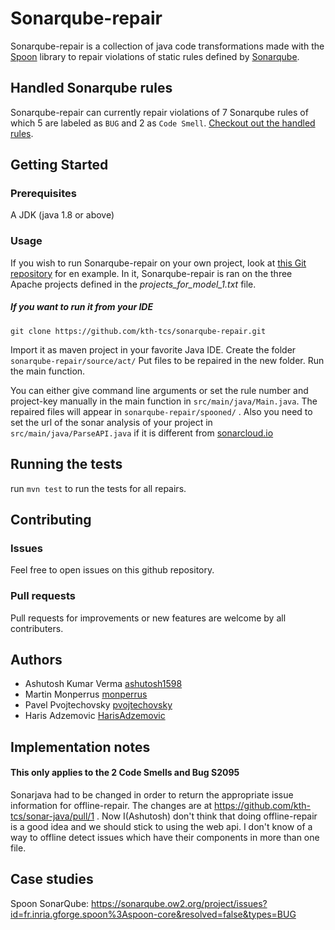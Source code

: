 # Sonarqube-repair

Sonarqube-repair is a collection of java code transformations made with the [Spoon](https://github.com/INRIA/spoon) library to repair violations of static rules defined by [Sonarqube](https://rules.sonarsource.com).

## Handled Sonarqube rules

Sonarqube-repair can currently repair violations of 7 Sonarqube rules of which 5 are labeled as `BUG` and 2 as `Code Smell`. [Checkout out the handled rules](HANDLED_SONARQUBE_RULES.md).

## Getting Started
### Prerequisites 
A JDK (java 1.8 or above) 

### Usage
If you wish to run Sonarqube-repair on your own project, look at [this Git repository](https://github.com/HarisAdzemovic/SQ-Repair-CI-Integration) for en example. In it, Sonarqube-repair is ran on the three Apache projects defined in the *projects_for_model_1.txt* file.

##### If you want to run it from your IDE

`git clone https://github.com/kth-tcs/sonarqube-repair.git`

Import it as maven project in your favorite Java IDE.
Create the folder `sonarqube-repair/source/act/`
Put files to be repaired in the new folder.
Run the main function. 

You can either give command line arguments or set the rule number and project-key manually in the main function in `src/main/java/Main.java`. The repaired files will appear in `sonarqube-repair/spooned/` . Also you need to set the url of the sonar analysis of your project in `src/main/java/ParseAPI.java` if it is different from [sonarcloud.io](https://sonarcloud.io/about)
 
## Running the tests

run `mvn test` to run the tests for all repairs.

## Contributing

### Issues 
Feel free to open issues on this github repository.

### Pull requests
Pull requests for improvements or new features are welcome by all contributers.

## Authors
* Ashutosh Kumar Verma [ashutosh1598](https://github.com/ashutosh1598)
* Martin Monperrus [monperrus](https://github.com/monperrus)
* Pavel Pvojtechovsky  [pvojtechovsky](https://github.com/pvojtechovsky)
* Haris Adzemovic [HarisAdzemovic](https://github.com/HarisAdzemovic)

## Implementation notes
#### This only applies to the 2 Code Smells and Bug S2095
Sonarjava had to be changed in order to return the appropriate issue information for offline-repair. The changes are at https://github.com/kth-tcs/sonar-java/pull/1 . Now I(Ashutosh) don't think that doing offline-repair is a good idea and we should stick to using the web api. I don't know of a way to offline detect issues which have their components in more than one file.

## Case studies

Spoon SonarQube: <https://sonarqube.ow2.org/project/issues?id=fr.inria.gforge.spoon%3Aspoon-core&resolved=false&types=BUG>
